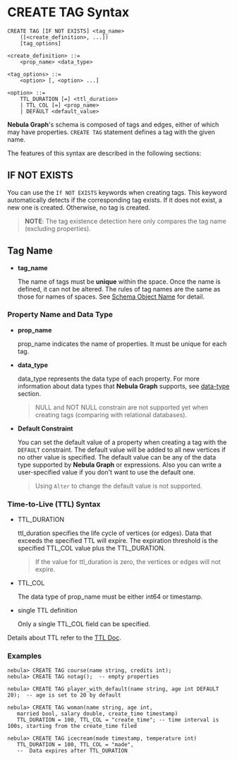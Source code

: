 # CREATE TAG Syntax

```ngql
CREATE TAG [IF NOT EXISTS] <tag_name>
    ([<create_definition>, ...])
    [tag_options]

<create_definition> ::=
    <prop_name> <data_type>

<tag_options> ::=
    <option> [, <option> ...]

<option> ::=
    TTL_DURATION [=] <ttl_duration>
    | TTL_COL [=] <prop_name>
    | DEFAULT <default_value>
```

**Nebula Graph**'s schema is composed of tags and edges, either of which may have properties. `CREATE TAG` statement defines a tag with the given name.

The features of this syntax are described in the following sections:

## IF NOT EXISTS

You can use the `If NOT EXISTS` keywords when creating tags. This keyword automatically detects if the corresponding tag exists. If it does not exist, a new one is created. Otherwise, no tag is created.

> **NOTE**: The tag existence detection here only compares the tag name (excluding properties).

## Tag Name

* **tag_name**

    The name of tags must be **unique** within the space. Once the name is defined, it can not be altered. The rules of tag names are the same as those for names of spaces. See [Schema Object Name](../../3.language-structure/schema-object-names.md) for detail.

### Property Name and Data Type

* **prop_name**

    prop_name indicates the name of properties. It must be unique for each tag.

* **data_type**

    data_type represents the data type of each property. For more information about data types that **Nebula Graph** supports, see [data-type](../../1.data-types/data-types.md) section.

    > NULL and NOT NULL constrain are not supported yet when creating tags (comparing with relational databases).

* **Default Constraint**

    You can set the default value of a property when creating a tag with the `DEFAULT` constraint. The default value will be added to all new vertices if no other value is specified. The default value can be any of the data type supported by  **Nebula Graph** or  expressions. Also you can write a user-specified value if you don't want to use the default one.

    > Using `Alter` to change the default value is not supported.

    <!-- > Since it's so error-prone to modify the default value with new one, using `Alter` to change the default value is not supported. -->

### Time-to-Live (TTL) Syntax

* TTL_DURATION

    ttl_duration specifies the life cycle of vertices (or edges). Data that exceeds the specified TTL will expire. The expiration threshold is the specified TTL_COL value plus the TTL_DURATION.

    > If the value for ttl_duration is zero, the vertices or edges will not expire.

* TTL_COL

    The data type of prop_name must be either int64 or timestamp.

* single TTL definition

    Only a single TTL_COL field can be specified.

Details about TTL refer to the [TTL Doc](TTL.md).

### Examples

```ngql
nebula> CREATE TAG course(name string, credits int);
nebula> CREATE TAG notag();  -- empty properties

nebula> CREATE TAG player_with_default(name string, age int DEFAULT 20);  -- age is set to 20 by default
```

```ngql
nebula> CREATE TAG woman(name string, age int,
   married bool, salary double, create_time timestamp)
   TTL_DURATION = 100, TTL_COL = "create_time"; -- time interval is 100s, starting from the create_time filed

nebula> CREATE TAG icecream(made timestamp, temperature int)
   TTL_DURATION = 100, TTL_COL = "made",
   --  Data expires after TTL_DURATION
```
